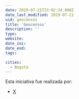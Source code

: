 ```yaml
---
date: 2019-07-21T23:02:24.000Z
date_last_modified: 2019-07-21
uid: geocensos
title: 'Geocensos'
description: ''
type: 
website: 
date_ini: 
date_end: 
tags:

cities: 
  - Bogotá
---
```


Esta iniciativa fue realizada por:

- [X](/organizaciones/mapa)
